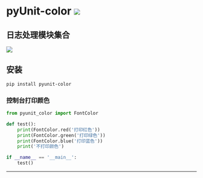 # **pyUnit-color** [![](https://gitee.com/tyoui/logo/raw/master/logo/photolog.png)][1]

## 日志处理模块集合
[![](https://img.shields.io/badge/Python-3.7-green.svg)](https://pypi.org/project/pyunit-color/)

## 安装
    pip install pyunit-color

### 控制台打印颜色
```python
from pyunit_color import FontColor

def test():
    print(FontColor.red('打印红色'))
    print(FontColor.green('打印绿色'))
    print(FontColor.blue('打印蓝色'))
    print('不打印颜色')

if __name__ == '__main__':
    test()
```

***
[1]: https://blog.jtyoui.com
